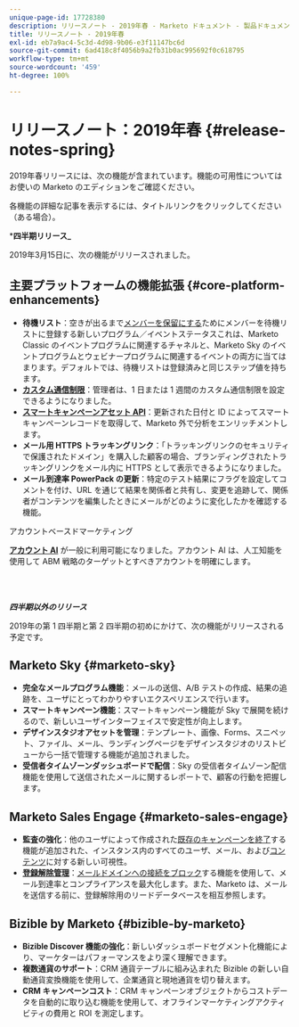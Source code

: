 ```yaml
---
unique-page-id: 17728380
description: リリースノート - 2019年春 - Marketo ドキュメント - 製品ドキュメント
title: リリースノート - 2019年春
exl-id: eb7a9ac4-5c3d-4d98-9b06-e3f11147bc6d
source-git-commit: 6ad418c8f4056b9a2fb31b0ac995692f0c618795
workflow-type: tm+mt
source-wordcount: '459'
ht-degree: 100%

---
```


# リリースノート：2019年春 {#release-notes-spring}

2019年春リリースには、次の機能が含まれています。機能の可用性についてはお使いの Marketo のエディションをご確認ください。

各機能の詳細な記事を表示するには、タイトルリンクをクリックしてください（ある場合）。

***四半期リリース_**

2019年3月15日に、次の機能がリリースされました。

## 主要プラットフォームの機能拡張 {#core-platform-enhancements}

* **待機リスト**：空きが出るまで[メンバーを保留にする](/help/marketo/product-docs/core-marketo-concepts/smart-campaigns/program-flow-actions/change-program-status.md)ためにメンバーを待機リストに登録する新しいプログラム／イベントステータスこれは、Marketo Classic のイベントプログラムに関連するチャネルと、Marketo Sky のイベントプログラムとウェビナープログラムに関連するイベントの両方に当てはまります。デフォルトでは、待機リストは登録済みと同じステップ値を持ちます。
* **[カスタム通信制限](/help/marketo/product-docs/administration/email-setup/enable-communication-limits.md)**：管理者は、1 日または 1 週間のカスタム通信制限を設定できるようになりました。
* **[スマートキャンペーンアセット API](https://developers.marketo.com/rest-api/assets/smart-campaigns/)**：更新された日付と ID によってスマートキャンペーンレコードを取得して、Marketo 外で分析をエンリッチメントします。
* **メール用 HTTPS トラッキングリンク**：「トラッキングリンクのセキュリティで保護されたドメイン」を購入した顧客の場合、ブランディングされたトラッキングリンクをメール内に HTTPS として表示できるようになりました。
* **メール到達率 PowerPack の更新**：特定のテスト結果にフラグを設定してコメントを付け、URL を通じて結果を関係者と共有し、変更を追跡して、関係者がコンテンツを編集したときにメールがどのように変化したかを確認する機能。

アカウントベースドマーケティング

**[アカウント AI](/help/marketo/product-docs/target-account-management/account-profiling/account-profiling-ranking-and-tuning.md)** が一般に利用可能になりました。アカウント AI は、人工知能を使用して ABM 戦略のターゲットとすべきアカウントを明確にします。

<br> 

**_四半期以外のリリース_**

2019年の第 1 四半期と第 2 四半期の初めにかけて、次の機能がリリースされる予定です。

## Marketo Sky {#marketo-sky}

* **完全なメールプログラム機能**：メールの送信、A/B テストの作成、結果の追跡を、ユーザにとってわかりやすいエクスペリエンスで行います。
* **スマートキャンペーン機能**：スマートキャンペーン機能が Sky で展開を続けるので、新しいユーザインターフェイスで安定性が向上します。
* **デザインスタジオアセットを管理**：テンプレート、画像、Forms、スニペット、ファイル、メール、ランディングページをデザインスタジオのリストビューから一括で管理する機能が追加されました。
* **受信者タイムゾーンダッシュボードで配信**：Sky の受信者タイムゾーン配信機能を使用して送信されたメールに関するレポートで、顧客の行動を把握します。

## Marketo Sales Engage {#marketo-sales-engage}

* **監査の強化**：他のユーザによって作成された[既存のキャンペーンを終了](/help/marketo/product-docs/marketo-sales-connect/campaigns/view-campaigns-list-as-another-user.md)する機能が追加された、インスタンス内のすべてのユーザ、メール、および[コンテンツ](/help/marketo/product-docs/marketo-sales-connect/templates/view-template-list-as-another-user.md)に対する新しい可視性。
* **[登録解除管理](/help/marketo/product-docs/marketo-sales-connect/email/unsubscribes/marketo-unsubscribe-check.md)**：[メールドメインへの接続をブロック](/help/marketo/product-docs/marketo-sales-connect/admin/blocked-domains.md)する機能を使用して、メール到達率とコンプライアンスを最大化します。また、Marketo は、メールを送信する前に、登録解除用のリードデータベースを相互参照します。

## Bizible by Marketo {#bizible-by-marketo}

* **Bizible Discover 機能の強化**：新しいダッシュボードセグメント化機能により、マーケターはパフォーマンスをより深く理解できます。
* **複数通貨のサポート**：CRM 通貨テーブルに組み込まれた Bizible の新しい自動通貨変換機能を使用して、企業通貨と現地通貨を切り替えます。
* **CRM キャンペーンコスト**：CRM キャンペーンオブジェクトからコストデータを自動的に取り込む機能を使用して、オフラインマーケティングアクティビティの費用と ROI を測定します。
